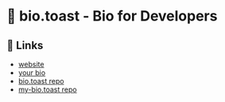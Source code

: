 # 🍞 bio.toast - Bio for Developers
## 🔗 Links
- [website](https://bio.toast.name/)
- [your bio](https://bio.toast.name/_/self)
- [bio.toast repo](https://github.com/bio-toast/bio.toast)
- [my-bio.toast repo](https://github.com/bio-toast/my-bio.toast)
